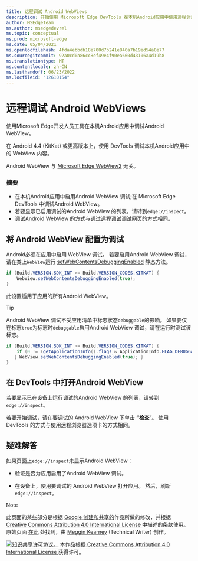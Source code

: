 ```yaml
---
title: 远程调试 Android WebViews
description: 开始使用 Microsoft Edge DevTools 在本机Android应用中使用远程调试 WebView。
author: MSEdgeTeam
ms.author: msedgedevrel
ms.topic: conceptual
ms.prod: microsoft-edge
ms.date: 05/04/2021
ms.openlocfilehash: 4fda4ebbdb18e700d7b241e840a7b19ed54a0e77
ms.sourcegitcommit: 92a0cd0a86cc8ef49e4f90ea660d43106a4d19b8
ms.translationtype: MT
ms.contentlocale: zh-CN
ms.lasthandoff: 06/23/2022
ms.locfileid: "12610154"
---
```

<!-- Copyright Meggin Kearney

   Licensed under the Apache License, Version 2.0 (the "License");
   you may not use this file except in compliance with the License.
   You may obtain a copy of the License at

       http://www.apache.org/licenses/LICENSE-2.0

   Unless required by applicable law or agreed to in writing, software
   distributed under the License is distributed on an "AS IS" BASIS,
   WITHOUT WARRANTIES OR CONDITIONS OF ANY KIND, either express or implied.
   See the License for the specific language governing permissions and
   limitations under the License.  -->
# <a name="remotely-debug-android-webviews"></a>远程调试 Android WebViews

使用Microsoft Edge开发人员工具在本机Android应用中调试Android WebView。

在 Android 4.4 (KitKat) 或更高版本上，使用 DevTools 调试本机Android应用中的 WebView 内容。

Android WebView 与 [Microsoft Edge WebView2](../../webview2/index.md) 无关。


### <a name="summary"></a>摘要

*  在本机Android应用中启用Android WebView 调试;在 Microsoft Edge DevTools 中调试Android WebView。
*  若要显示已启用调试的Android WebView 的列表，请转到`edge://inspect`。
*  调试Android WebView 的方式与通过[远程调试](index.md)调试网页的方式相同。


<!-- ====================================================================== -->
## <a name="configure-android-webviews-to-debug"></a>将 Android WebView 配置为调试

Android必须在应用中启用 WebView 调试。  若要启用Android WebView 调试，请在类上`WebView`运行 [setWebContentsDebuggingEnabled](https://developer.android.com/reference/android/webkit/WebView.html#setWebContentsDebuggingEnabled(boolean)) 静态方法。

```java
if (Build.VERSION.SDK_INT >= Build.VERSION_CODES.KITKAT) {
    WebView.setWebContentsDebuggingEnabled(true);
}
```

此设置适用于应用的所有Android WebView。

> [!TIP]
> Android WebView 调试不受应用清单中标志状态`debuggable`的影响。  如果要仅在标志`true`为标志时`debuggable`启用Android WebView 调试，请在运行时测试该标志。
>
> ```java
> if (Build.VERSION.SDK_INT >= Build.VERSION_CODES.KITKAT) {
>     if (0 != (getApplicationInfo().flags & ApplicationInfo.FLAG_DEBUGGABLE))
>    { WebView.setWebContentsDebuggingEnabled(true); }
> }
> ```


<!-- ====================================================================== -->
## <a name="open-an-android-webview-in-devtools"></a>在 DevTools 中打开Android WebView

若要显示已在设备上运行调试的Android WebView 的列表，请转到`edge://inspect`。

若要开始调试，请在要调试的 Android WebView 下单击 **“检查**”。  使用 DevTools 的方式与使用远程浏览器选项卡的方式相同。

<!--
![Inspecting elements in an Android WebView.](.images/webview-debugging.msft.png)

The gray graphics listed with the Android WebView represent its size and position relative to the screen of the device.  If your Android WebViews have titles set, the titles are listed as well.
-->


<!-- ====================================================================== -->
## <a name="troubleshoot"></a>疑难解答

如果页面上`edge://inspect`未显示Android WebView：

*  验证是否为应用启用了Android WebView 调试。

*  在设备上，使用要调试的 Android WebView 打开应用。  然后，刷新 `edge://inspect`。


<!-- ====================================================================== -->
> [!NOTE]
> 此页面的某些部分是根据 [Google 创建和共享的](https://developers.google.com/terms/site-policies)作品所做的修改，并根据[ Creative Commons Attribution 4.0 International License ](http://creativecommons.org/licenses/by/4.0)中描述的条款使用。
> 原始页面 [在此](https://developer.chrome.com/docs/devtools/remote-debugging/webviews/) 处找到，由 [Meggin Kearney](https://developers.google.com/web/resources/contributors#meggin-kearney) (Technical Writer) 创作。

[![知识共享许可协议。](https://i.creativecommons.org/l/by/4.0/88x31.png)](https://creativecommons.org/licenses/by/4.0)
本作品根据[ Creative Commons Attribution 4.0 International License ](http://creativecommons.org/licenses/by/4.0)获得许可。
